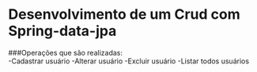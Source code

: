 # Desenvolvimento de um Crud com Spring-data-jpa  

###Operações que são realizadas:  
-Cadastrar usuário
-Alterar usuário
-Excluir usuário
-Listar todos usuários


 
